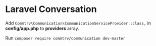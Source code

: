 # Laravel Conversation

Add ```Commtrv\Communication\CommunicationServiceProvider::class,``` in **config/app.php** to **providers** array.

Run  ```composer require commtrv/communication dev-master```
